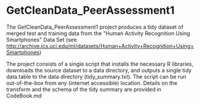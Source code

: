 # GetCleanData_PeerAssessment1

The GetCleanData_PeerAssessment1 project produces a tidy dataset of merged test and training data from the "Human Activity Recognition Using Smartphones" Data Set (see http://archive.ics.uci.edu/ml/datasets/Human+Activity+Recognition+Using+Smartphones)

The project consists of a single script that installs the necessary R libraries, downloads the source dataset to a data directory, and outputs a single tidy data.table to the data directory (tidy_summary.txt).  The script can be run out-of-the-box from any (internet accessible) location.  Details on the transform and the schema of the tidy summary are provided in CodeBook.md